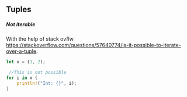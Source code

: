 ## Tuples
##### Not iterable
With the help of stack ovflw https://stackoverflow.com/questions/57640774/is-it-possible-to-iterate-over-a-tuple. 

```rust
let x = (1, 2);

 //This is not possible
for i in x {
	println!("Int: {}", i);
}
```
